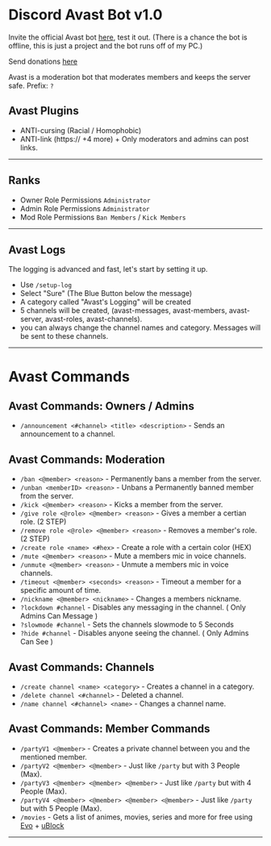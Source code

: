 # Discord Avast Bot v1.0
Invite the official Avast bot [here](https://discord.com/api/oauth2/authorize?client_id=1065476974358835260&permissions=1110214634582&scope=bot), test it out. (There is a chance the bot is offline, this is just a project and the bot runs off of my PC.)

Send donations [here](https://www.paypal.com/paypalme/kioxs)

Avast is a moderation bot that moderates members and keeps the server safe. 
Prefix: `?`
## Avast Plugins
- ANTI-cursing (Racial / Homophobic)
- ANTI-link (https:// +4 more) + Only moderators and admins can post links.
- -------
## Ranks
- Owner Role Permissions `Administrator`
- Admin Role Permissions `Administrator`
- Mod Role Permissions `Ban Members` / `Kick Members`
- -------
## Avast Logs 
The logging is advanced and fast, let's start by setting it up.
- Use `/setup-log`
- Select "Sure" (The Blue Button below the message)
- A category called "Avast's Logging" will be created 
- 5 channels will be created, (avast-messages, avast-members, avast-server, avast-roles, avast-channels).
- you can always change the channel names and category.
Messages will be sent to these channels.
- -------
# Avast Commands
## Avast Commands: Owners / Admins
- `/announcement <#channel> <title> <description>` - Sends an announcement to a channel.
## Avast Commands: Moderation
- `/ban <@member> <reason>` - Permanently bans a member from the server.
- `/unban <memberID> <reason>` - Unbans a Permanently banned member from the server.
- `/kick <@member> <reason>` - Kicks a member from the server.
- `/give role <@role> <@member> <reason>` - Gives a member a certian role. (2 STEP)
- `/remove role <@role> <@member> <reason>` - Removes a member's role. (2 STEP)
- `/create role <name> <#hex>` - Create a role with a certain color (HEX) 
- `/mute <@member> <reason>` - Mute a members mic in voice channels.
- `/unmute <@member> <reason>` - Unmute a members mic in voice channels.
- `/timeout <@member> <seconds> <reason>` - Timeout a member for a specific amount of time.
- `/nickname <@member> <nickname>` - Changes a members nickname.
- `?lockdown #channel` - Disables any messaging in the channel. ( Only Admins Can Message ) 
- `?slowmode #channel` - Sets the channels slowmode to 5 Seconds
- `?hide #channel` - Disables anyone seeing the channel. ( Only Admins Can See ) 
## Avast Commands: Channels
- `/create channel <name> <category>` - Creates a channel in a category.
- `/delete channel <#channel>` - Deleted a channel.
- `/name channel <#channel> <name>` - Changes a channel name.
## Avast Commands: Member Commands
- `/partyV1 <@member>` - Creates a private channel between you and the mentioned member.
- `/partyV2 <@member> <@member>` - Just like `/party` but with 3 People (Max). 
- `/partyV3 <@member> <@member> <@member>` - Just like `/party` but with 4 People (Max). 
- `/partyV4 <@member> <@member> <@member> <@member>` - Just like `/party` but with 5 People (Max). 
- `/movies` - Gets a list of animes, movies, series and more for free using [Evo](https://ev01.to) + [uBlock](https://chrome.google.com/webstore/detail/ublock-origin/cjpalhdlnbpafiamejdnhcphjbkeiagm?hl=en)
- -------
